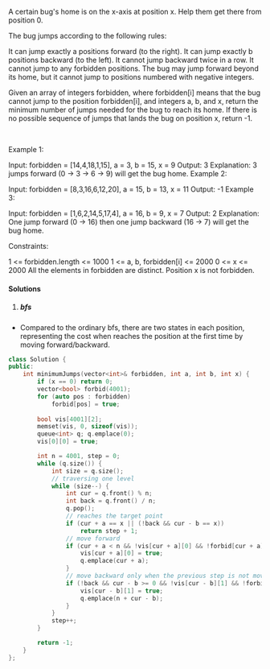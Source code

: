 A certain bug's home is on the x-axis at position x. Help them get there from position 0.

The bug jumps according to the following rules:

It can jump exactly a positions forward (to the right).
It can jump exactly b positions backward (to the left).
It cannot jump backward twice in a row.
It cannot jump to any forbidden positions.
The bug may jump forward beyond its home, but it cannot jump to positions numbered with negative integers.

Given an array of integers forbidden, where forbidden[i] means that the bug cannot jump to the position forbidden[i], and integers a, b, and x, return the minimum number of jumps needed for the bug to reach its home. If there is no possible sequence of jumps that lands the bug on position x, return -1.

 

Example 1:

Input: forbidden = [14,4,18,1,15], a = 3, b = 15, x = 9
Output: 3
Explanation: 3 jumps forward (0 -> 3 -> 6 -> 9) will get the bug home.
Example 2:

Input: forbidden = [8,3,16,6,12,20], a = 15, b = 13, x = 11
Output: -1
Example 3:

Input: forbidden = [1,6,2,14,5,17,4], a = 16, b = 9, x = 7
Output: 2
Explanation: One jump forward (0 -> 16) then one jump backward (16 -> 7) will get the bug home.
 

Constraints:

1 <= forbidden.length <= 1000
1 <= a, b, forbidden[i] <= 2000
0 <= x <= 2000
All the elements in forbidden are distinct.
Position x is not forbidden.


#### Solutions

1. ##### bfs

- Compared to the ordinary bfs, there are two states in each position, representing the cost when reaches the position at the first time by moving forward/backward.

```cpp
class Solution {
public:
    int minimumJumps(vector<int>& forbidden, int a, int b, int x) {
        if (x == 0) return 0;
        vector<bool> forbid(4001);
        for (auto pos : forbidden)
            forbid[pos] = true;
        
        bool vis[4001][2];
        memset(vis, 0, sizeof(vis));
        queue<int> q; q.emplace(0);
        vis[0][0] = true;

        int n = 4001, step = 0;
        while (q.size()) {
            int size = q.size();
            // traversing one level
            while (size--) {
                int cur = q.front() % n;
                int back = q.front() / n;
                q.pop();
                // reaches the target point
                if (cur + a == x || (!back && cur - b == x))
                    return step + 1;
                // move forward
                if (cur + a < n && !vis[cur + a][0] && !forbid[cur + a]) {
                    vis[cur + a][0] = true;
                    q.emplace(cur + a);
                }
                // move backward only when the previous step is not moving backwards.
                if (!back && cur - b >= 0 && !vis[cur - b][1] && !forbid[cur - b]) {
                    vis[cur - b][1] = true;
                    q.emplace(n + cur - b);
                }
            }
            step++;
        }

        return -1;
    }
};
```